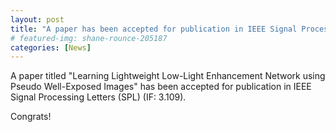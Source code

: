 ```yaml
---
layout: post
title: "A paper has been accepted for publication in IEEE Signal Processing Letters (SPL)"
# featured-img: shane-rounce-205187
categories: [News]
---
```


A paper titled "Learning Lightweight Low-Light Enhancement Network using Pseudo Well-Exposed Images" has been accepted for publication in IEEE Signal Processing Letters (SPL) (IF: 3.109).

Congrats!
